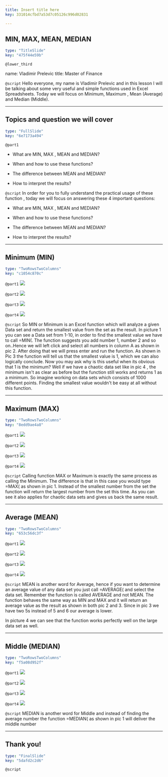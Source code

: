 ```yaml
---
title: Insert title here
key: 331014cfbd7a53d7c05126c996d02831

---
```

## MIN, MAX, MEAN, MEDIAN

```yaml
type: "TitleSlide"
key: "475f44e59b"
```

`@lower_third`

name: Vladimir Prelevic
title: Master of Finance


`@script`
Hello everyone, my name is Vladimir Prelevic and in this lesson I will be talking about some very useful and simple functions used in Excel Spreadsheets. Today we will focus on Minimum, Maximum , Mean (Average) and Median (Middle).


---
## Topics and question we will cover

```yaml
type: "FullSlide"
key: "6e7173a494"
```

`@part1`
- What are MIN, MAX , MEAN and MEDIAN?

- When and how to use these functions?

- The difference between MEAN and MEDIAN?

- How to interpret the results?


`@script`
In order for you to fully understand the practical usage of these function , today we will focus on answering these 4 important questions:

- What are MIN, MAX , MEAN and MEDIAN?

- When and how to use these functions?

- The difference between MEAN and MEDIAN?

- How to interpret the results?


---
## Minimum (MIN)

```yaml
type: "TwoRowsTwoColumns"
key: "c1054c870c"
```

`@part1`
![](http://assets.datacamp.com/production/repositories/4087/datasets/0869230bff57f303b89cd3a9d2d19e95dc4429fa/Min%20function%201.PNG)


`@part2`
![](http://assets.datacamp.com/production/repositories/4087/datasets/be5ed71e43e63c4a3ee90416a60143f214b667c8/Min%20function%202...PNG)


`@part3`
![](http://assets.datacamp.com/production/repositories/4087/datasets/407fe3cd0e31fee02f997738ebf048c7cf3eea9c/Min%20function%202.PNG)


`@part4`
![](http://assets.datacamp.com/production/repositories/4087/datasets/3734d8e1325827affaf5d17b4ffb1008558c4eea/Min%204.PNG)


`@script`
So MIN or Minimum is an Excel function which will analyze a given Data set and return the smallest value from the set as the result. 
In picture 1 you can see a Data set from 1-10, in order to find the smallest value we have to call =MIN(. The function suggests you add number 1, number 2 and so on..Hence we will left click and select all numbers in column A as shown in pic 2. After doing that we will press enter and run the function.
As shown in Pic 3 the function will tell us that the smallest value is 1, which we can also logically conclude.
Now you may ask why is this useful when its obvious that 1 is the minimum?
Well if we have a chaotic data set like in pic 4 , the minimum isn't as clear as before but the function still works and returns 1 as a minimum. So imagine working on data sets which consists of 1000 different points. Finding the smallest value wouldn't be easy at all without this function.


---
## Maximum (MAX)

```yaml
type: "TwoRowsTwoColumns"
key: "8edd9ae4a8"
```

`@part1`
![](http://assets.datacamp.com/production/repositories/4087/datasets/73bc2b4ebeee1e309bbf13e89f677c7c3bd78c8f/Max%20function%201.PNG)


`@part2`
![](http://assets.datacamp.com/production/repositories/4087/datasets/1957939c85ebb02b760f7e1523a8001e811cc977/MAX%20function%202.PNG)


`@part3`
![](http://assets.datacamp.com/production/repositories/4087/datasets/2bc1b5082fadcc01c375cf359d7e715a1c00fef1/Max%20function%203.PNG)


`@part4`
![](http://assets.datacamp.com/production/repositories/4087/datasets/00c9cf61d2b07ff188bc4b02658afc033c095bfa/Max%204.PNG)


`@script`
Calling function MAX or Maximum is exactly the same process as calling the Minimum. The difference is that in this case you would type =MAX( as shown in pic 1. Instead of the smallest number from the set the function will return the largest number from the set this time. 
As you can see it also applies for chaotic data sets and gives us back the same result.


---
## Average (MEAN)

```yaml
type: "TwoRowsTwoColumns"
key: "653c56dc3f"
```

`@part1`
![](http://assets.datacamp.com/production/repositories/4087/datasets/0c5fc2edf27781a5fd6d84e092a6e1894392ea71/Mean%201.PNG)


`@part2`
![](http://assets.datacamp.com/production/repositories/4087/datasets/11be77205256be2cd046f9a008866e0f5da8f18a/Mean%202.PNG)


`@part3`
![](http://assets.datacamp.com/production/repositories/4087/datasets/0f25e350121cef93936916d027d13db5883bce68/Mean%203.PNG)


`@part4`
![](http://assets.datacamp.com/production/repositories/4087/datasets/8ddc5d6b36af0078883cb0d67f5ceabe301b6a0a/Mean%2030.PNG)


`@script`
MEAN is another word for Average, hence if you want to determine an average value of any data set you just call =AVERAGE( and select the data set. Remember the function is called AVERAGE and not MEAN. The function behaves the same way as MIN and MAX and it will return an average value as the result as shown in both pic 2 and 3. Since in pic 3 we have two 5s instead of 5 and 6 our average is lower. 

In picture 4 we can see that the function works perfectly well on the large data set as well.


---
## Middle (MEDIAN)

```yaml
type: "TwoRowsTwoColumns"
key: "f5a08d952f"
```

`@part1`
![](http://assets.datacamp.com/production/repositories/4087/datasets/0983919b1b0bb625e5c78cfe668d12a2b61c52f6/Median%20function%202.PNG)


`@part2`
![](http://assets.datacamp.com/production/repositories/4087/datasets/883264061eb7ec255151378d2ce90a3f924ffa9b/Median%20funciton%203.PNG)


`@part3`
![](http://assets.datacamp.com/production/repositories/4087/datasets/693567493b30e486153e66f9d329bda97bc04fc8/Median%2011.PNG)


`@part4`
![](image-url)


`@script`
MEDIAN is another word for Middle and instead of finding the average number the function =MEDIAN( as shown in pic 1 will deliver the middle number


---
## Thank you!

```yaml
type: "FinalSlide"
key: "5dafd2c2d6"
```

`@script`



